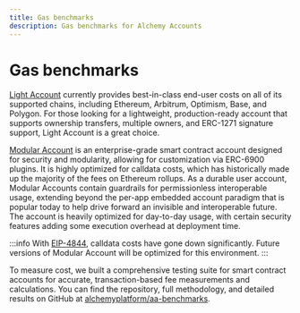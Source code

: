 ```yaml
---
title: Gas benchmarks
description: Gas benchmarks for Alchemy Accounts
---
```


# Gas benchmarks

[Light Account](/smart-accounts/light-account/) currently provides best-in-class end-user costs on all of its supported chains, including Ethereum, Arbitrum, Optimism, Base, and Polygon. For those looking for a lightweight, production-ready account that supports ownership transfers, multiple owners, and ERC-1271 signature support, Light Account is a great choice.

[Modular Account](/smart-accounts/modular-account/) is an enterprise-grade smart contract account designed for security and modularity, allowing for customization via ERC-6900 plugins. It is highly optimized for calldata costs, which has historically made up the majority of the fees on Ethereum rollups. As a durable user account, Modular Accounts contain guardrails for permissionless interoperable usage, extending beyond the per-app embedded account paradigm that is popular today to help drive forward an invisible and interoperable future. The account is heavily optimized for day-to-day usage, with certain security features adding some execution overhead at deployment time.

:::info
With [EIP-4844](https://eips.ethereum.org/EIPS/eip-4844), calldata costs have gone down significantly. Future versions of Modular Account will be optimized for this environment.
:::

To measure cost, we built a comprehensive testing suite for smart contract accounts for accurate, transaction-based fee measurements and calculations. You can find the repository, full methodology, and detailed results on GitHub at [alchemyplatform/aa-benchmarks](https://github.com/alchemyplatform/aa-benchmarks).
